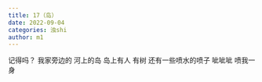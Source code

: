 ```yaml
---
title: 17（岛）
date: 2022-09-04
categories: 浊shi
author: m1
---
```


记得吗？
我家旁边的
河上的岛
岛上有人
有树
还有一些喷水的喷子
呲呲呲
喷我一身